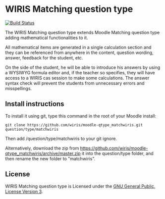 # WIRIS Matching question type
[![Build Status](https://travis-ci.org/wiris/moodle-qtype_matchwiris.svg?branch=master)](https://travis-ci.org/wiris/moodle-qtype_matchwiris)

The WIRIS Matching question type extends Moodle Matching question type adding mathematical functionalities to it.

All mathematical items are generated in a single calculation section and they can be referenced from anywhere in the content, question wording, answer, feedback for the student, etc.

On the side of the student, he will be able to introduce his answers by using a WYSIWYG formula editor and, if the teacher so specifies, they will have access to a WIRIS cas session to make some calculations. The answer syntax check will prevent the students from unnecessary errors and misspellings.

## Install instructions
To install it using git, type this command in the root of your Moodle install:
```
git clone https://github.com/wiris/moodle-qtype_matchwiris.git question/type/matchwiris
```
Then add /question/type/matchwiris to your git ignore.

Alternatively, download the zip from <https://github.com/wiris/moodle-qtype_matchwiris/archive/master.zip> it into the question/type folder, and then rename the new folder to "matchwiris".


## License


WIRIS Matching question type is Licensed under the [GNU General Public, License Version 3](https://www.gnu.org/licenses/gpl-3.0.en.html).